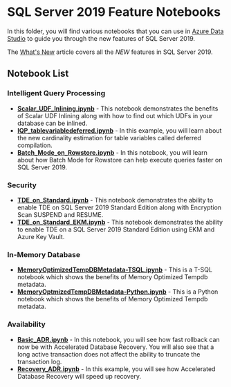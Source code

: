 # SQL Server 2019 Feature Notebooks
In this folder, you will find various notebooks that you can use in [Azure Data Studio](https://docs.microsoft.com/sql/azure-data-studio/what-is) to guide you through the new features of SQL Server 2019.

The [What's New](https://docs.microsoft.com/en-us/sql/sql-server/what-s-new-in-sql-server-ver15?view=sql-server-ver15) article covers all the *NEW* features in SQL Server 2019.

## Notebook List
### Intelligent Query Processing
*  **[Scalar_UDF_Inlining.ipynb](https://github.com/microsoft/sql-server-samples/blob/master/samples/features/intelligent-query-processing/notebooks/Scalar_UDF_Inlining.ipynb)** - This notebook demonstrates the benefits of Scalar UDF Inlining along with how to find out which UDFs in your database can be inlined.
* **[IQP_tablevariabledeferred.ipynb](https://github.com/microsoft/sqlworkshops/blob/master/sql2019lab/01_IntelligentPerformance/iqp/iqp_tablevariabledeferred.ipynb)** - In this example, you will learn about the new cardinality estimation for table variables called deferred compilation.
* **[Batch_Mode_on_Rowstore.ipynb](https://github.com/microsoft/sql-server-samples/blob/master/samples/features/intelligent-query-processing/notebooks/Batch_Mode_on_Rowstore.ipynb)** - In this notebook, you will learn about how Batch Mode for Rowstore can help execute queries faster on SQL Server 2019.

### Security 
* **[TDE_on_Standard.ipynb](https://github.com/microsoft/sql-server-samples/blob/master/samples/features/security/tde-sql2019-standard/TDE_on_Standard.ipynb)** - This notebook demonstrates the ability to enable TDE on SQL Server 2019 Standard Edition along with Encryption Scan SUSPEND and RESUME.
* **[TDE_on_Standard_EKM.ipynb](https://github.com/microsoft/sql-server-samples/blob/master/samples/features/security/tde-sql2019-standard/TDE_on_Standard_EKM.ipynb)** - This notebook demonstrates the ability to enable TDE on a SQL Server 2019 Standard Edition using EKM and Azure Key Vault.

### In-Memory Database
* **[MemoryOptimizedTempDBMetadata-TSQL.ipynb](https://github.com/microsoft/sql-server-samples/blob/master/samples/features/in-memory-database/memory-optimized-tempdb-metadata/MemoryOptimizedTempDBMetadata-TSQL.ipynb)** - This is a T-SQL notebook which shows the benefits of Memory Optimized Tempdb metadata.
* **[MemoryOptmizedTempDBMetadata-Python.ipynb](https://github.com/microsoft/sql-server-samples/blob/master/samples/features/in-memory-database/memory-optimized-tempdb-metadata/MemoryOptmizedTempDBMetadata-Python.ipynb)** - This is a Python notebook which shows the benefits of Memory Optimized Tempdb metadata.

### Availability
* **[Basic_ADR.ipynb](https://github.com/microsoft/sqlworkshops/blob/master/sql2019workshop/sql2019wks/04_Availability/adr/basic_adr.ipynb)** - In this notebook, you will see how fast rollback can now be with Accelerated Database Recovery. You will also see that a long active transaction does not affect the ability to truncate the transaction log.
* **[Recovery_ADR.ipynb](https://github.com/microsoft/sqlworkshops/blob/master/sql2019workshop/sql2019wks/04_Availability/adr/recovery_adr.ipynb)** - In this example, you will see how Accelerated Database Recovery will speed up recovery.




